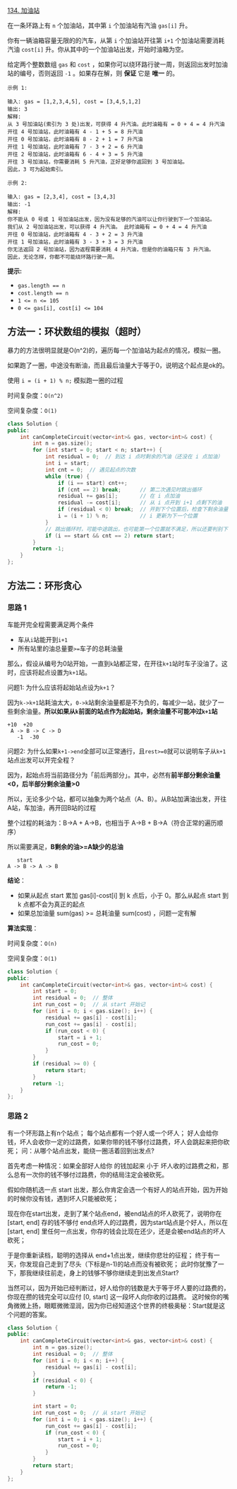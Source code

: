 [134. 加油站](https://leetcode-cn.com/problems/gas-station/)

在一条环路上有 `n` 个加油站，其中第 `i` 个加油站有汽油 `gas[i]` 升。

你有一辆油箱容量无限的的汽车，从第 `i` 个加油站开往第 `i+1` 个加油站需要消耗汽油 `cost[i]` 升。你从其中的一个加油站出发，开始时油箱为空。

给定两个整数数组 `gas` 和 `cost` ，如果你可以绕环路行驶一周，则返回出发时加油站的编号，否则返回 `-1` 。如果存在解，则 **保证** 它是 **唯一** 的。

```
示例 1:

输入: gas = [1,2,3,4,5], cost = [3,4,5,1,2]
输出: 3
解释:
从 3 号加油站(索引为 3 处)出发，可获得 4 升汽油。此时油箱有 = 0 + 4 = 4 升汽油
开往 4 号加油站，此时油箱有 4 - 1 + 5 = 8 升汽油
开往 0 号加油站，此时油箱有 8 - 2 + 1 = 7 升汽油
开往 1 号加油站，此时油箱有 7 - 3 + 2 = 6 升汽油
开往 2 号加油站，此时油箱有 6 - 4 + 3 = 5 升汽油
开往 3 号加油站，你需要消耗 5 升汽油，正好足够你返回到 3 号加油站。
因此，3 可为起始索引。

示例 2:

输入: gas = [2,3,4], cost = [3,4,3]
输出: -1
解释:
你不能从 0 号或 1 号加油站出发，因为没有足够的汽油可以让你行驶到下一个加油站。
我们从 2 号加油站出发，可以获得 4 升汽油。 此时油箱有 = 0 + 4 = 4 升汽油
开往 0 号加油站，此时油箱有 4 - 3 + 2 = 3 升汽油
开往 1 号加油站，此时油箱有 3 - 3 + 3 = 3 升汽油
你无法返回 2 号加油站，因为返程需要消耗 4 升汽油，但是你的油箱只有 3 升汽油。
因此，无论怎样，你都不可能绕环路行驶一周。

```

**提示:**

- `gas.length == n`
- `cost.length == n`
- `1 <= n <= 105`
- `0 <= gas[i], cost[i] <= 104`

## 方法一：环状数组的模拟（超时）

暴力的方法很明显就是O(n^2)的，遍历每一个加油站为起点的情况，模拟一圈。

如果跑了一圈，中途没有断油，而且最后油量大于等于0，说明这个起点是ok的。

使用 `i = (i + 1) % n;` 模拟跑一圈的过程

时间复杂度：`O(n^2)`

空间复杂度：`O(1)`

```cpp
class Solution {
public:
    int canCompleteCircuit(vector<int>& gas, vector<int>& cost) {
        int n = gas.size();
        for (int start = 0; start < n; start++) {
            int residual = 0;  // 到达 i 点时剩余的汽油（还没在 i 点加油）
            int i = start;
            int cnt = 0;  // 遇见起点的次数
            while (true) {
                if (i == start) cnt++;
                if (cnt == 2) break;      // 第二次遇见时跳出循环
                residual += gas[i];       // 在 i 点加油
                residual -= cost[i];      // 从 i 点开到 i+1 点剩下的油
                if (residual < 0) break;  // 开到下个位置后，检查下剩余油量
                i = (i + 1) % n;          // i 更新为下一个位置
            }
            // 跳出循环时，可能中途跳出，也可能第一个位置就不满足，所以还要判别下 cnt == 2
            if (i == start && cnt == 2) return start;
        }
        return -1;
    }
};
```

## 方法二：环形贪心

### 思路 1

车能开完全程需要满足两个条件

- 车从`i`站能开到`i+1`
- 所有站里的油总量要`>=`车子的总耗油量

那么，假设从编号为0站开始，一直到`k`站都正常，在开往`k+1`站时车子没油了。这时，应该将起点设置为`k+1`站。

问题1: 为什么应该将起始站点设为`k+1`？

因为`k->k+1`站耗油太大，`0->k`站剩余油量都是不为负的，每减少一站，就少了一些剩余油量。**所以如果从`k`前面的站点作为起始站，剩余油量不可能冲过`k+1`站**

```
+10  +20
 A -> B -> C -> D
   -1  -30
```

问题2: 为什么如果`k+1->end`全部可以正常通行，且`rest>=0`就可以说明车子从`k+1`站点出发可以开完全程？

因为，起始点将当前路径分为「前后两部分」。其中，必然有**前半部分剩余油量<0，后半部分剩余油量>0**

所以，无论多少个站，都可以抽象为两个站点（A、B）。从B站加满油出发，开往A站，车加油，再开回B站的过程

整个过程的耗油为：B->A + A->B，也相当于 A->B + B->A（符合正常的遍历顺序）

所以需要满足，**B剩余的油>=A缺少的总油**

```
   start
A -> B -> A -> B
```

**结论**：

- 如果从起点 start 累加 gas[i]-cost[i] 到 k 点后，小于 0。那么从起点 start 到 k 点都不会为真正的起点
- 如果总加油量 sum(gas) >= 总耗油量 sum(cost) ，问题一定有解

**算法实现**：

时间复杂度：`O(n)`

空间复杂度：`O(1)`

```cpp
class Solution {
public:
    int canCompleteCircuit(vector<int>& gas, vector<int>& cost) {
        int start = 0;
        int residual = 0;  // 整体
        int run_cost = 0;  // 从 start 开始记
        for (int i = 0; i < gas.size(); i++) {
            residual += gas[i] - cost[i];
            run_cost += gas[i] - cost[i];
            if (run_cost < 0) {
                start = i + 1;
                run_cost = 0;
            }
        }
        if (residual >= 0) {
            return start;
        }
        return -1;
    }
};
```

### 思路 2

有一个环形路上有n个站点； 每个站点都有一个好人或一个坏人； 好人会给你钱，坏人会收你一定的过路费，如果你带的钱不够付过路费，坏人会跳起来把你砍死； 问：从哪个站点出发，能绕一圈活着回到出发点?

首先考虑一种情况：如果全部好人给你 的钱加起来 小于 坏人收的过路费之和，那么总有一次你的钱不够付过路费，你的结局注定会被砍死。

假如你随机选一点 start 出发，那么你肯定会选一个有好人的站点开始，因为开始的时候你没有钱，遇到坏人只能被砍死；

现在你在start出发，走到了某个站点end，被end站点的坏人砍死了，说明你在 [start, end] 存的钱不够付 end点坏人的过路费，因为start站点是个好人，所以在 [start, end] 里任何一点出发，你存的钱会比现在还少，还是会被end站点的坏人砍死；

于是你重新读档，聪明的选择从 end+1点出发，继续你悲壮的征程； 终于有一天，你发现自己走到了尽头（下标是n-1)的站点而没有被砍死； 此时你犹豫了一下，那我继续往前走，身上的钱够不够你继续走到出发点Start?

当然可以，因为开始已经判断过，好人给你的钱数是大于等于坏人要的过路费的，你现在攒的钱完全可以应付 [0, start] 这一段坏人向你收的过路费。 这时候你的嘴角微微上扬，眼眶微微湿润，因为你已经知道这个世界的终极奥秘：Start就是这个问题的答案。

```cpp
class Solution {
public:
    int canCompleteCircuit(vector<int>& gas, vector<int>& cost) {
        int n = gas.size();
        int residual = 0;  // 整体
        for (int i = 0; i < n; i++) {
            residual += gas[i] - cost[i];
        }
        if (residual < 0) {
            return -1;
        }

        int start = 0;
        int run_cost = 0;  // 从 start 开始记
        for (int i = 0; i < gas.size(); i++) {
            run_cost += gas[i] - cost[i];
            if (run_cost < 0) {
                start = i + 1;
                run_cost = 0;
            }
        }
        return start;
    }
};
```

